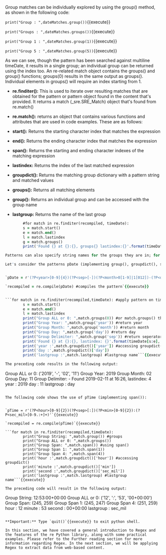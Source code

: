 
Group matches can be individually explored by using the group() method, as shown in the following code:


`print("Group : ",dateMatches.group())`{{execute}}

`print("Groups : ",dateMatches.groups())`{{execute}}

`print("Group 1 : ",dateMatches.group(1))`{{execute}}

`print("Group 5 : ",dateMatches.group(5))`{{execute}}

As we can see, though the pattern has been searched against multiline timeDate, it results in a single group; an individual group can be returned using the index too. An re-related match object contains the groups() and group() functions; groups(0) results in the same output as groups(). Individual elements in groups() will require an index starting from 1. 

- **re.finditer():** This is used to iterate over resulting matches that are obtained for the pattern or pattern object found in the content that's provided. It returns a match (_sre.SRE_Match) object that's found from re.match()
- **re.match():** returns an object that contains various functions and attributes that are used in code examples. These are as follows:

- **start():** Returns the starting character index that matches the expression
- **end():** Returns the ending character index that matches the expression
- **span():** Returns the starting and ending character indexes of the matching expression
- **lastindex:** Returns the index of the last matched expression
- **groupdict():** Returns the matching group dictionary with a pattern string and matched values
- **groups():** Returns all matching elements
- **group():** Returns an individual group and can be accessed with the group name
- **lastgroup:** Returns the name of the last group

```for match in re.finditer(pattern, timeDate): # <class '_sre.SRE_Match'>
        #for match in re.finditer(recompiled, timeDate):
        s = match.start()
        e = match.end()
        l = match.lastindex
        g = match.groups()
        print('Found {} at {}:{}, groups{} lastindex:{}'.format(timeDate[s:e], s, e,g,l))```{{execute}}

Patterns can also specify string names for the groups they are in; for example, r'(?P<year>[0-9]{4})' matches the year group. Using group-based patterns in Regex helps us to read the pattern and manage the output more accurately; this means that we don't have to worry about indexing.

Let's consider the patterns pDate (implementing group(), groupdict(), start(), end(), lastgroup, and lastindex) with a group name and code that are exhibiting the outputs for date and time, respectively:


`pDate = r'(?P<year>[0-9]{4})(?P<sep>[-])(?P<month>0[1-9]|1[012])-(?P<day>0[1-9]|[12][0-9]|3[01])'`{{execute}}

`recompiled = re.compile(pDate) #compiles the pattern`{{execute}}


```for match in re.finditer(recompiled,timeDate): #apply pattern on timeDate
        s = match.start()
        e = match.end()
        l = match.lastindex
        print("Group ALL or 0: ",match.groups(0)) #or match.groups() that is all
        print("Group Year: ",match.group('year')) #return year
        print("Group Month: ",match.group('month')) #return month
        print("Group Day: ",match.group('day')) #return day
        print("Group Delimiter: ",match.group('sep')) #return seperator
        print('Found {} at {}:{}, lastindex: {}'.format(timeDate[s:e], s, e,l))
        print('year :',match.groupdict()['year']) #accessing groupdict()
        print('day :',match.groupdict()['day'])
        print('lastgroup :',match.lastgroup) #lastgroup name```{{execute}}

The preceding code results in the following output:


```
Group ALL or 0: ('2019', '-', '02', '11')
Group Year: 2019
Group Month: 02
Group Day: 11
Group Delimiter: -
Found 2019-02-11 at 16:26, lastindex: 4
year : 2019
day : 11
lastgroup : day
```

The following code shows the use of pTime (implementing span()):


`pTime = r'(?P<hour>[0-9]{2})(?P<sep>[:])(?P<min>[0-9]{2}):(?P<sec_mil>[0-9.:+]+)'`{{execute}}

`recompiled = re.compile(pTime)`{{execute}}

```for match in re.finditer(recompiled,timeDate):
        print("Group String: ",match.group()) #groups
        print("Group ALL or 0: ",match.groups())
        print("Group Span: ",match.span()) #using span()
        print("Group Span 1: ",match.span(1))
        print("Group Span 4: ",match.span(4))
        print('hour :',match.groupdict()['hour']) #accessing groupdict()
        print('minute :',match.groupdict()['min'])
        print('second :',match.groupdict()['sec_mil'])
        print('lastgroup :',match.lastgroup) #lastgroup name```{{execute}}

The preceding code will result in the following output:

```
Group String: 12:53:00+00:00
Group ALL or 0: ('12', ':', '53', '00+00:00')
Group Span: (245, 259)
Group Span 1: (245, 247)
Group Span 4: (251, 259)
hour : 12
minute : 53
second : 00+00:00
lastgroup : sec_mil
```

**Important:** Type `quit()`{{execute}} to exit python shell.

In this section, we have covered a general introduction to Regex and the features of the re Python library, along with some practical examples. Please refer to the Further reading section for more information regarding Regex. In the next section, we will be applying Regex to extract data from web-based content. 